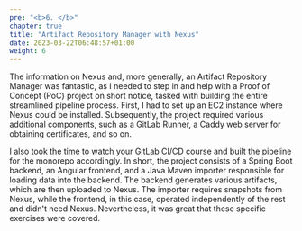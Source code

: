 ```yaml
---
pre: "<b>6. </b>"
chapter: true
title: "Artifact Repository Manager with Nexus"
date: 2023-03-22T06:48:57+01:00
weight: 6
---
```


The information on Nexus and, more generally, an Artifact Repository Manager was fantastic, as I needed to step in 
and help with a Proof of Concept (PoC) project on short notice, tasked with building the entire streamlined pipeline 
process. First, I had to set up an EC2 instance where Nexus could be installed. Subsequently, the project required 
various additional components, such as a GitLab Runner, a Caddy web server for obtaining certificates, and so on.

I also took the time to watch your GitLab CI/CD course and built the pipeline for the monorepo accordingly. In short,
the project consists of a Spring Boot backend, an Angular frontend, and a Java Maven importer responsible for 
loading data into the backend. The backend generates various artifacts, which are then uploaded to Nexus. The 
importer requires snapshots from Nexus, while the frontend, in this case, operated independently of the rest and 
didn't need Nexus. Nevertheless, it was great that these specific exercises were covered.


